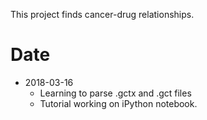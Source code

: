 This project finds cancer-drug relationships.

# Date

* 2018-03-16
	* Learning to parse .gctx and .gct files
	* Tutorial working on iPython notebook.

